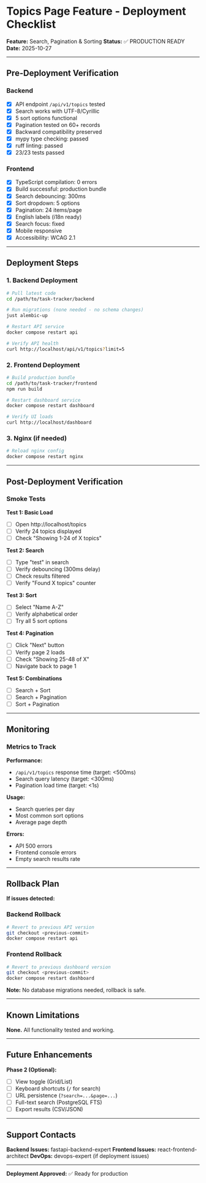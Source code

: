 # Topics Page Feature - Deployment Checklist

**Feature:** Search, Pagination & Sorting
**Status:** ✅ PRODUCTION READY
**Date:** 2025-10-27

---

## Pre-Deployment Verification

### Backend

- [x] API endpoint `/api/v1/topics` tested
- [x] Search works with UTF-8/Cyrillic
- [x] 5 sort options functional
- [x] Pagination tested on 60+ records
- [x] Backward compatibility preserved
- [x] mypy type checking: passed
- [x] ruff linting: passed
- [x] 23/23 tests passed

### Frontend

- [x] TypeScript compilation: 0 errors
- [x] Build successful: production bundle
- [x] Search debouncing: 300ms
- [x] Sort dropdown: 5 options
- [x] Pagination: 24 items/page
- [x] English labels (i18n ready)
- [x] Search focus: fixed
- [x] Mobile responsive
- [x] Accessibility: WCAG 2.1

---

## Deployment Steps

### 1. Backend Deployment

```bash
# Pull latest code
cd /path/to/task-tracker/backend

# Run migrations (none needed - no schema changes)
just alembic-up

# Restart API service
docker compose restart api

# Verify API health
curl http://localhost/api/v1/topics?limit=5
```

### 2. Frontend Deployment

```bash
# Build production bundle
cd /path/to/task-tracker/frontend
npm run build

# Restart dashboard service
docker compose restart dashboard

# Verify UI loads
curl http://localhost/dashboard
```

### 3. Nginx (if needed)

```bash
# Reload nginx config
docker compose restart nginx
```

---

## Post-Deployment Verification

### Smoke Tests

**Test 1: Basic Load**
- [ ] Open http://localhost/topics
- [ ] Verify 24 topics displayed
- [ ] Check "Showing 1-24 of X topics"

**Test 2: Search**
- [ ] Type "test" in search
- [ ] Verify debouncing (300ms delay)
- [ ] Check results filtered
- [ ] Verify "Found X topics" counter

**Test 3: Sort**
- [ ] Select "Name A-Z"
- [ ] Verify alphabetical order
- [ ] Try all 5 sort options

**Test 4: Pagination**
- [ ] Click "Next" button
- [ ] Verify page 2 loads
- [ ] Check "Showing 25-48 of X"
- [ ] Navigate back to page 1

**Test 5: Combinations**
- [ ] Search + Sort
- [ ] Search + Pagination
- [ ] Sort + Pagination

---

## Monitoring

### Metrics to Track

**Performance:**
- `/api/v1/topics` response time (target: <500ms)
- Search query latency (target: <300ms)
- Pagination load time (target: <1s)

**Usage:**
- Search queries per day
- Most common sort options
- Average page depth

**Errors:**
- API 500 errors
- Frontend console errors
- Empty search results rate

---

## Rollback Plan

**If issues detected:**

### Backend Rollback
```bash
# Revert to previous API version
git checkout <previous-commit>
docker compose restart api
```

### Frontend Rollback
```bash
# Revert to previous dashboard version
git checkout <previous-commit>
docker compose restart dashboard
```

**Note:** No database migrations needed, rollback is safe.

---

## Known Limitations

**None.** All functionality tested and working.

---

## Future Enhancements

**Phase 2 (Optional):**
- [ ] View toggle (Grid/List)
- [ ] Keyboard shortcuts (`/` for search)
- [ ] URL persistence (`?search=...&page=...`)
- [ ] Full-text search (PostgreSQL FTS)
- [ ] Export results (CSV/JSON)

---

## Support Contacts

**Backend Issues:** fastapi-backend-expert
**Frontend Issues:** react-frontend-architect
**DevOps:** devops-expert (if deployment issues)

---

**Deployment Approved:** ✅ Ready for production
